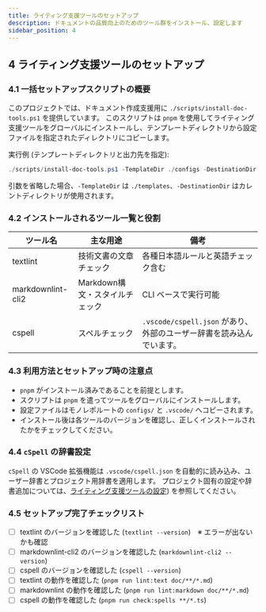 ```yaml
---
title: ライティング支援ツールのセットアップ
description: ドキュメントの品質向上のためのツール群をインストール、設定します
sidebar_position: 4
---
```


## 4 ライティング支援ツールのセットアップ

### 4.1 一括セットアップスクリプトの概要

このプロジェクトでは、ドキュメント作成支援用に `./scripts/install-doc-tools.ps1` を提供しています。
このスクリプトは `pnpm` を使用してライティング支援ツールをグローバルにインストールし、テンプレートディレクトリから設定ファイルを指定されたディレクトリにコピーします。

実行例 (テンプレートディレクトリと出力先を指定):

```powershell
./scripts/install-doc-tools.ps1 -TemplateDir ./configs -DestinationDir .
```

引数を省略した場合、`-TemplateDir` は `./templates`、`-DestinationDir` はカレントディレクトリが使用されます。

### 4.2 インストールされるツール一覧と役割

<!-- markdownlint-disable line-length --><!-- vale off -->

| ツール名          | 主な用途                       | 備考                                                                 |
| ----------------- | ------------------------------ | -------------------------------------------------------------------- |
| textlint          | 技術文書の文章チェック         | 各種日本語ルールと英語チェック含む                                   |
| markdownlint-cli2 | Markdown構文・スタイルチェック | CLI ベースで実行可能                                                 |
| cspell            | スペルチェック                 | `.vscode/cspell.json` があり、外部のユーザー辞書を読み込んでいます。 |

<!-- vale on --><!-- markdownlint-enable -->

### 4.3 利用方法とセットアップ時の注意点

- `pnpm` がインストール済みであることを前提とします。
- スクリプトは `pnpm` を遣ってツールをグローバルにインストールします。
- 設定ファイルはモノレポルートの `configs/` と `.vscode/` へコピーされます。
- インストール後は各ツールのバージョンを確認し、正しくインストールされたかをチェックしてください。

### 4.4 `cSpell` の辞書設定

`cSpell` の VSCode 拡張機能は `.vscode/cspell.json` を自動的に読み込み、ユーザー辞書とプロジェクト用辞書を適用します。
プロジェクト固有の設定や辞書追加については、[ライティング支援ツールの設定](10-writing_tools.md)) を参照してください。

### 4.5 セットアップ完了チェックリスト

- [ ] textlint のバージョンを確認した (`textlint --version`)　※ エラーが出ないかも確認
- [ ] markdownlint-cli2 のバージョンを確認した (`markdownlint-cli2 --version`)
- [ ] cspell のバージョンを確認した (`cspell --version`)
- [ ] textlint の動作を確認した (`pnpm run lint:text doc/**/*.md`)
- [ ] markdownlint の動作を確認した (`pnpm run lint:markdown doc/**/*.md`)
- [ ] cspell の動作を確認した (`pnpm run check:spells **/*.ts`)
